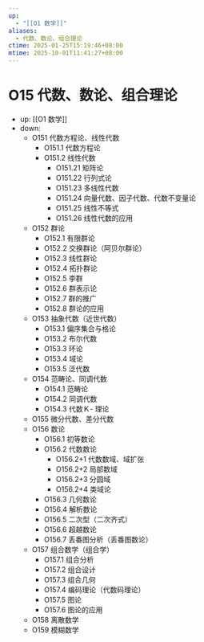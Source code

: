 ```yaml
---
up:
  - "[[O1 数学]]"
aliases:
  - 代数、数论、组合理论
ctime: 2025-01-25T15:19:46+08:00
mtime: 2025-10-01T11:41:27+08:00
---
```


# O15 代数、数论、组合理论

- up: [[O1 数学]]
- down:	
	- O151 代数方程论、线性代数
		- O151.1 代数方程论
		- O151.2 线性代数
			- O151.21 矩阵论
			- O151.22 行列式论
			- O151.23 多线性代数
			- O151.24 向量代数、因子代数、代数不变量论
			- O151.25 线性不等式
			- O151.26 线性代数的应用
	- O152 群论
		- O152.1 有限群论
		- O152.2 交换群论（阿贝尔群论）
		- O152.3 线性群论
		- O152.4 拓扑群论
		- O152.5 李群
		- O152.6 群表示论
		- O152.7 群的推广
		- O152.8 群论的应用
	- O153 抽象代数（近世代数）
		- O153.1 偏序集合与格论
		- O153.2 布尔代数
		- O153.3 环论
		- O153.4 域论
		- O153.5 泛代数
	- O154 范畴论、同调代数
		- O154.1 范畴论
		- O154.2 同调代数
		- O154.3 代数Ｋ- 理论
	- O155 微分代数、差分代数
	- O156 数论
		- O156.1 初等数论
		- O156.2 代数数论
			- O156.2+1 代数数域、域扩张
			- O156.2+2 局部数域
			- O156.2+3 分圆域
			- O156.2+4 类域论
		- O156.3 几何数论
		- O156.4 解析数论
		- O156.5 二次型（二次齐式）
		- O156.6 超越数论
		- O156.7 丢番图分析（丢番图数论）
	- O157 组合数学（组合学）
		- O157.1 组合分析
		- O157.2 组合设计
		- O157.3 组合几何
		- O157.4 编码理论（代数码理论）
		- O157.5 图论
		- O157.6 图论的应用
	- O158 离散数学
	- O159 模糊数学
	
